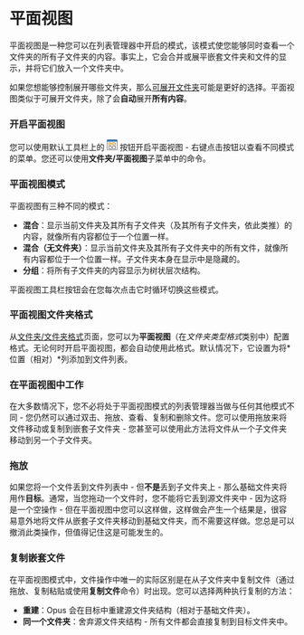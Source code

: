 # 平面视图

平面视图是一种您可以在列表管理器中开启的模式，该模式使您能够同时查看一个文件夹的所有子文件夹的内容。事实上，它会合并或展平嵌套文件夹和文件的显示，并将它们放入一个文件夹中。

如果您想能够控制展开哪些文件夹，那么[可展开文件夹](expandable_folders.zh.md)可能是更好的选择。平面视图类似于可展开文件夹，除了会**自动**展开**所有内容**。

### 开启平面视图

您可以使用默认工具栏上的 ![](/Manual/images/media/13/flatviewbutton.png) 按钮开启平面视图 - 右键点击按钮以查看不同模式的菜单。您还可以使用**文件夹/平面视图**子菜单中的命令。

### 平面视图模式

平面视图有三种不同的模式：

- **混合**：显示当前文件夹及其所有子文件夹（及其所有子文件夹，依此类推）的内容，就像所有内容都位于一个位置一样。
- **混合（无文件夹）**：显示当前文件夹及其所有子文件夹中的所有文件，就像所有内容都位于一个位置一样。子文件夹本身在显示中是隐藏的。
- **分组**：将所有子文件夹的内容显示为树状层次结构。

平面视图工具栏按钮会在您每次点击它时循环切换这些模式。

### 平面视图文件夹格式

从[文件夹/文件夹格式](/Manual/preferences/preferences_categories/folders/folder_formats/README.zh.md)页面，您可以为**平面视图**（在*文件夹类型格式*类别中）配置格式。无论何时开启平面视图，都会自动使用此格式。默认情况下，它设置为将*位置（相对）*列添加到文件列表。

### 在平面视图中工作

在大多数情况下，您不必将处于平面视图模式的列表管理器当做与任何其他模式不同 - 您仍然可以通过双击、拖放、查看、复制和删除文件。您可以使用拖放来将文件移动或复制到嵌套子文件夹 - 您甚至可以使用此方法将文件从一个子文件夹移动到另一个子文件夹。

### 拖放

如果您将一个文件丢到文件列表中 - 但**不是**丢到子文件夹上 - 那么基础文件夹将用作**目标**。通常，当您拖动一个文件时，您不能将它丢到源文件夹中 - 因为这将是一个空操作 - 但在平面视图中您可以这样做，这样做会产生一个结果是，很容易意外地将文件从嵌套子文件夹移动到基础文件夹，而不需要这样做。您总是可以撤消此类操作，但值得记住这是可能发生的。

### 复制嵌套文件

在平面视图模式中，文件操作中唯一的实际区别是在从子文件夹中复制文件（通过拖放、复制粘贴或使用**复制文件**命令）时出现。您可以选择两种执行复制的方法：

- **重建**：Opus 会在目标中重建源文件夹结构（相对于基础文件夹）。
- **同一个文件夹**：舍弃源文件夹结构 - 所有文件都会直接复制到目标文件夹中。